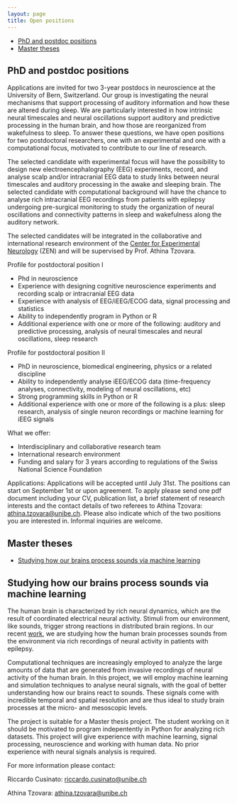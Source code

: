 ```yaml
---
layout: page
title: Open positions
---
```


* [PhD and postdoc positions](#phd-and-postdoc-positions)
* [Master theses](#master-theses) 
 
## PhD and postdoc positions

Applications are invited for two 3-year postdocs in neuroscience at the University of Bern, Switzerland. Our group is investigating the neural mechanisms that support processing of auditory information and how these are altered during sleep. We are particularly interested in how intrinsic neural timescales and neural oscillations support auditory and predictive processing in the human brain, and how those are reorganized from wakefulness to sleep. To answer these questions, we have open positions for two postdoctoral researchers, one with an experimental and one with a computational focus, motivated to contribute to our line of research.

The selected candidate with experimental focus will have the possibility to design new electroencephalography (EEG) experiments, record, and analyse scalp and/or intracranial EEG data to study links between neural timescales and auditory processing in the awake and sleeping brain. The selected candidate with computational background will have the chance to analyse rich intracranial EEG recordings from patients with epilepsy undergoing pre-surgical monitoring to study the organization of neural oscillations and connectivity patterns in sleep and wakefulness along the auditory network. 

The selected candidates will be integrated in the collaborative and international research environment of the [Center for Experimental Neurology](https://neurologie.insel.ch/de/lehre-und-forschung/forschung/research-resources/standard-titel) (ZEN) and will be supervised by Prof. Athina Tzovara.

Profile for postdoctoral position I
* Phd in neuroscience 
* Experience with designing cognitive neuroscience experiments and recording scalp or intracranial EEG data
* Experience with analysis of EEG/iEEG/ECOG data, signal processing and statistics
* Ability to independently program in Python or R
* Additional experience with one or more of the following: auditory and predictive processing, analysis of neural timescales and neural oscillations, sleep research

Profile for postdoctoral position II

* PhD in neuroscience, biomedical engineering, physics or a related discipline 
* Ability to independently analyse iEEG/ECOG data (time-frequency analyses, connectivity, modeling of neural oscillations, etc)
* Strong programming skills in Python or R
* Additional experience with one or more of the following is a plus: sleep research, analysis of single neuron recordings or machine learning for iEEG signals

What we offer:
* Interdisciplinary and collaborative research team
* International research environment
* Funding and salary for 3 years according to regulations of the Swiss National Science Foundation

Applications:
Applications will be accepted until July 31st. The positions can start on September 1st or upon agreement. To apply please send one pdf document including your CV, publication list, a brief statement of research interests and the contact details of two referees to Athina Tzovara: athina.tzovara@unibe.ch. Please also indicate which of the two positions you are interested in. Informal inquiries are welcome.



## Master theses
* [Studying how our brains process sounds via machine learning](#studying-how-our-brains-process-sounds-via-machine-learning)

## Studying how our brains process sounds via machine learning

The human brain is characterized by rich neural dynamics, which are the result of coordinated electrical neural activity. Stimuli from our environment, like sounds, trigger strong reactions in distributed brain regions. In our recent [work](https://www.biorxiv.org/content/10.1101/2022.09.27.509695v2), we are studying how the human brain processes sounds from the environment via rich recordings of neural activity in patients with epilepsy. 

Computational techniques are increasingly employed to analyze the large amounts of data that are generated from invasive recordings of neural activity of the human brain. In this project, we will employ machine learning and simulation techniques to analyse neural signals, with the goal of better understanding how our brains react to sounds. These signals come with incredible temporal and spatial resolution and are thus ideal to study brain processes at the micro- and mesoscopic levels.
 
The project is suitable for a Master thesis project. The student working on it should be motivated to program indepentently in Python for analyzing rich datasets. This project will give experience with machine learning, signal processing, neuroscience and working with human data. No prior experience with neural signals analysis is required.

For more information please contact:

Riccardo Cusinato: riccardo.cusinato@unibe.ch

Athina Tzovara: athina.tzovara@unibe.ch



